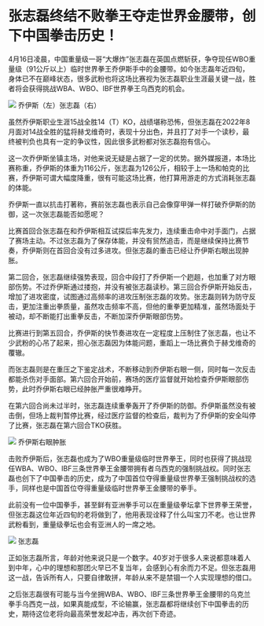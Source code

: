 # 张志磊终结不败拳王夺走世界金腰带，创下中国拳击历史！

4月16日凌晨，中国重量级一哥“大爆炸”张志磊在英国点燃斩获，争夺现任WBO重量级（91公斤以上）临时世界拳王乔伊斯手中的金腰带。如今张志磊年近四旬，身体已不在巅峰状态，很多武粉也将这场比赛视为张志磊职业生涯最关键一战，胜者将会获得挑战WBA、WBO、IBF世界拳王乌西克的机会。

![](https://inews.gtimg.com/news_bt/Ox7s6od1l3SPyq7EbyOagWjLNk7cLZk5qZ_RVv8fy0HwsAA/1000)
乔伊斯（左）张志磊（右）

虽然乔伊斯职业生涯15战全胜14（T）KO，战绩堪称恐怖，但张志磊在2022年8月面对14战全胜的猛将赫戈维奇时，表现十分出色，并且打了对手一个读秒，最终被判负也具有一定的争议性，因此很多武粉都对张志磊抱有信心。

这一次乔伊斯坐镇主场，对他来说无疑是占据了一定的优势。据外媒报道，本场比赛称重，乔伊斯的体重为116公斤，张志磊为126公斤，相较于上一场和帕克的比赛，乔伊斯可谓大幅度降重，很有可能这场比赛，他打算用游走的方式消耗张志磊的体能。

乔伊斯一直以抗击打著称，赛前张志磊也表示自己会像穿甲弹一样打破乔伊斯的防御，这一次张志磊能否如愿呢？

比赛首回合张志磊在和乔伊斯相互试探后率先发力，连续重击命中对手面门，占据了赛场主动。不过张志磊为了保存体能，并没有贸然追击，而是继续保持比赛节奏，乔伊斯则在首回合没有过多进攻。但张志磊的重击已经让乔伊斯右眼出现肿胀。

第二回合，张志磊继续强势表现，回合中段打了乔伊斯一个趔趄，也加重了对方眼部伤势。不过乔伊斯通过搂抱，并没有被张志磊读秒。第三回合乔伊斯开始反击，增加了进攻密度，试图通过高频率的进攻压制张志磊的攻势。张志磊则转为防守反击，更加注重出拳质量，虽然攻击频率不高，但他的重拳更加精准，虽然场面处于被动，却不断能打出重拳反击，不断加深乔伊斯眼部伤势。

比赛进行到第五回合，乔伊斯的快节奏进攻在一定程度上压制住了张志磊，也让不少武粉的心吊了起来，担心张志磊因为体能问题，重蹈上一场比赛负于赫戈维奇的覆辙。

而张志磊则是在重压之下鉴定战术，不断移动到乔伊斯右眼一侧，同时每一次反击都能杀伤对手面部。第六回合开始前，赛场的医疗监督就开始检查乔伊斯眼部伤势，此时乔伊斯右眼已经肿胀严重很难睁开。

在第六回合尚未过半时，张志磊连续重拳轰开了乔伊斯的防御。乔伊斯虽然没有被击倒，但场上裁判暂停比赛，经过医疗监督的检查后，裁判为了乔伊斯的安全叫停了比赛，张志磊在第六回合TKO获胜。

![](https://inews.gtimg.com/news_bt/OsaxueGaLrn5DF3fOVOUauqlNR_ceUcqC_zF0uUhoP1L0AA/1000)
乔伊斯右眼肿胀

击败乔伊斯后，张志磊也成为了WBO重量级临时世界拳王，同时也获得了挑战现任WBA、WBO、IBF三条世界拳王金腰带拥有者乌西克的强制挑战权。同时张志磊也创下了中国拳击的历史，成为了中国首位夺得重量级世界拳王强制挑战权的选手，同样也是中国首位夺得重量级临时世界拳王金腰带的拳手。

此前没有一位中国拳手，甚至鲜有亚洲拳手可以在重量级拳坛拿下世界拳王荣誉，但张志磊这位年近四旬的老将做到了，他用表现诠释了什么叫宝刀不老。也让世界武粉看到，重量级拳坛也会有亚洲人的一席之地。

![](https://inews.gtimg.com/news_bt/O4TTXUNmn9REg2MPrLrqlNQUa1fLBTQGYiNtoxydKZD0cAA/1000)
张志磊

正如张志磊所言，年龄对他来说只是一个数字。40岁对于很多人来说都意味着人到中年，心中的理想和那团火早已不复当年，会感到心有余而力不足。但张志磊用这一战，告诉所有人，只要自律敢拼，年龄从来不是禁锢一个人实现理想的借口。

之后张志磊很有可能与当今坐拥WBA、WBO、IBF三条世界拳王金腰带的乌克兰拳手乌西克一战，如果真能成型，不论输赢，张志磊都将继续创下中国拳击的历史，期待这位老将向最高荣誉发起冲击，再次创下奇迹。

